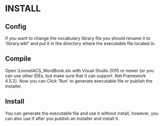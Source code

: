# INSTALL
## Config
If you want to change the vocabulary library file you should rename it to 'library.wbf' and put it in the directory where the executable file located in.
## Compile
Open \LeonelACS_WordBook.sln with Visual Studio 2015 or newer (or you can use other IDEs, but make sure that it can support .Net Framework 4.5.2).
Now you can Click 'Run' to generate executable file or publish the installer.
## Install
You can generate the executable file and use it without install, however, you can also use if after you publish an installer and install it.
